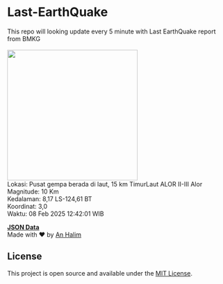 # Last-EarthQuake
This repo will looking update every 5 minute with Last EarthQuake report from BMKG
<br>
<br>
<img src="undefined" width="300"/>
<br>
Lokasi: Pusat gempa berada di laut, 15 km TimurLaut ALOR  II-III Alor <br>
Magnitude: 10 Km <br>
Kedalaman: 8,17 LS-124,61 BT <br>
Koordinat: 3,0 <br>
Waktu: 08 Feb 2025 12:42:01 WIB <br>

<a href="./data/data.json">**JSON Data**</a>
<br>
Made with ❤️ by <a href="https://github.com/an-halim">An Halim</a>
## License

This project is open source and available under the [MIT License](LICENSE).
